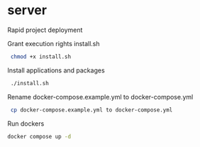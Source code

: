 # server
Rapid project deployment

Grant execution rights install.sh

```bash
 chmod +x install.sh
```

Install applications and packages

```bash
 ./install.sh
``` 

Rename docker-compose.example.yml to docker-compose.yml

```bash
 cp docker-compose.example.yml to docker-compose.yml
 ```

 Run dockers

 ```bash
 docker compose up -d
```